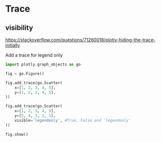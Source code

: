 # Trace

## visibility
https://stackoverflow.com/questions/71260018/plotly-hiding-the-trace-initially

Add a trace for legend only
```py
import plotly.graph_objects as go

fig = go.Figure()

fig.add_trace(go.Scatter(
    x=[1, 2, 3, 4, 5],
    y=[1, 2, 3, 4, 5],
))

fig.add_trace(go.Scatter(
    x=[1, 2, 3, 4, 5],
    y=[5, 4, 3, 2, 1],
    visible='legendonly', #True, False and 'legendonly'
))

fig.show()
```
